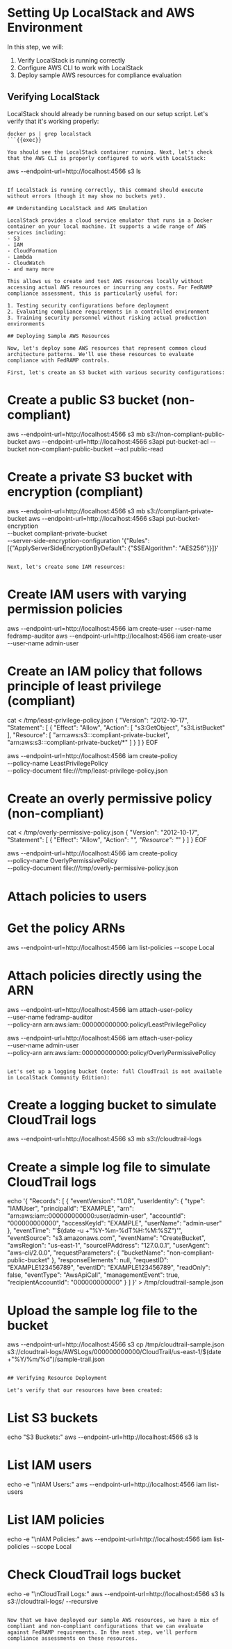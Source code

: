 # Setting Up LocalStack and AWS Environment

In this step, we will:
1. Verify LocalStack is running correctly
2. Configure AWS CLI to work with LocalStack
3. Deploy sample AWS resources for compliance evaluation

## Verifying LocalStack

LocalStack should already be running based on our setup script. Let's verify that it's working properly:

```
docker ps | grep localstack
```{{exec}}

You should see the LocalStack container running. Next, let's check that the AWS CLI is properly configured to work with LocalStack:

```
aws --endpoint-url=http://localhost:4566 s3 ls
```{{exec}}

If LocalStack is running correctly, this command should execute without errors (though it may show no buckets yet).

## Understanding LocalStack and AWS Emulation

LocalStack provides a cloud service emulator that runs in a Docker container on your local machine. It supports a wide range of AWS services including:
- S3
- IAM
- CloudFormation
- Lambda
- CloudWatch
- and many more

This allows us to create and test AWS resources locally without accessing actual AWS resources or incurring any costs. For FedRAMP compliance assessment, this is particularly useful for:

1. Testing security configurations before deployment
2. Evaluating compliance requirements in a controlled environment
3. Training security personnel without risking actual production environments

## Deploying Sample AWS Resources

Now, let's deploy some AWS resources that represent common cloud architecture patterns. We'll use these resources to evaluate compliance with FedRAMP controls.

First, let's create an S3 bucket with various security configurations:

```
# Create a public S3 bucket (non-compliant)
aws --endpoint-url=http://localhost:4566 s3 mb s3://non-compliant-public-bucket
aws --endpoint-url=http://localhost:4566 s3api put-bucket-acl --bucket non-compliant-public-bucket --acl public-read

# Create a private S3 bucket with encryption (compliant)
aws --endpoint-url=http://localhost:4566 s3 mb s3://compliant-private-bucket
aws --endpoint-url=http://localhost:4566 s3api put-bucket-encryption \
    --bucket compliant-private-bucket \
    --server-side-encryption-configuration '{"Rules": [{"ApplyServerSideEncryptionByDefault": {"SSEAlgorithm": "AES256"}}]}'
```{{exec}}

Next, let's create some IAM resources:

```
# Create IAM users with varying permission policies
aws --endpoint-url=http://localhost:4566 iam create-user --user-name fedramp-auditor
aws --endpoint-url=http://localhost:4566 iam create-user --user-name admin-user

# Create an IAM policy that follows principle of least privilege (compliant)
cat <<EOF > /tmp/least-privilege-policy.json
{
  "Version": "2012-10-17",
  "Statement": [
    {
      "Effect": "Allow",
      "Action": [
        "s3:GetObject",
        "s3:ListBucket"
      ],
      "Resource": [
        "arn:aws:s3:::compliant-private-bucket",
        "arn:aws:s3:::compliant-private-bucket/*"
      ]
    }
  ]
}
EOF

aws --endpoint-url=http://localhost:4566 iam create-policy \
    --policy-name LeastPrivilegePolicy \
    --policy-document file:///tmp/least-privilege-policy.json

# Create an overly permissive policy (non-compliant)
cat <<EOF > /tmp/overly-permissive-policy.json
{
  "Version": "2012-10-17",
  "Statement": [
    {
      "Effect": "Allow",
      "Action": "*",
      "Resource": "*"
    }
  ]
}
EOF

aws --endpoint-url=http://localhost:4566 iam create-policy \
    --policy-name OverlyPermissivePolicy \
    --policy-document file:///tmp/overly-permissive-policy.json

# Attach policies to users
# Get the policy ARNs
aws --endpoint-url=http://localhost:4566 iam list-policies --scope Local

# Attach policies directly using the ARN
aws --endpoint-url=http://localhost:4566 iam attach-user-policy \
    --user-name fedramp-auditor \
    --policy-arn arn:aws:iam::000000000000:policy/LeastPrivilegePolicy

aws --endpoint-url=http://localhost:4566 iam attach-user-policy \
    --user-name admin-user \
    --policy-arn arn:aws:iam::000000000000:policy/OverlyPermissivePolicy
```{{exec}}

Let's set up a logging bucket (note: full CloudTrail is not available in LocalStack Community Edition):

```
# Create a logging bucket to simulate CloudTrail logs
aws --endpoint-url=http://localhost:4566 s3 mb s3://cloudtrail-logs

# Create a simple log file to simulate CloudTrail logs
echo '{
  "Records": [
    {
      "eventVersion": "1.08",
      "userIdentity": {
        "type": "IAMUser",
        "principalId": "EXAMPLE",
        "arn": "arn:aws:iam::000000000000:user/admin-user",
        "accountId": "000000000000",
        "accessKeyId": "EXAMPLE",
        "userName": "admin-user"
      },
      "eventTime": "'$(date -u +"%Y-%m-%dT%H:%M:%SZ")'",
      "eventSource": "s3.amazonaws.com",
      "eventName": "CreateBucket",
      "awsRegion": "us-east-1",
      "sourceIPAddress": "127.0.0.1",
      "userAgent": "aws-cli/2.0.0",
      "requestParameters": {
        "bucketName": "non-compliant-public-bucket"
      },
      "responseElements": null,
      "requestID": "EXAMPLE123456789",
      "eventID": "EXAMPLE123456789",
      "readOnly": false,
      "eventType": "AwsApiCall",
      "managementEvent": true,
      "recipientAccountId": "000000000000"
    }
  ]
}' > /tmp/cloudtrail-sample.json

# Upload the sample log file to the bucket
aws --endpoint-url=http://localhost:4566 s3 cp /tmp/cloudtrail-sample.json s3://cloudtrail-logs/AWSLogs/000000000000/CloudTrail/us-east-1/$(date +"%Y/%m/%d")/sample-trail.json
```{{exec}}

## Verifying Resource Deployment

Let's verify that our resources have been created:

```
# List S3 buckets
echo "S3 Buckets:"
aws --endpoint-url=http://localhost:4566 s3 ls

# List IAM users
echo -e "\nIAM Users:"
aws --endpoint-url=http://localhost:4566 iam list-users

# List IAM policies
echo -e "\nIAM Policies:"
aws --endpoint-url=http://localhost:4566 iam list-policies --scope Local

# Check CloudTrail logs bucket
echo -e "\nCloudTrail Logs:"
aws --endpoint-url=http://localhost:4566 s3 ls s3://cloudtrail-logs/ --recursive
```{{exec}}

Now that we have deployed our sample AWS resources, we have a mix of compliant and non-compliant configurations that we can evaluate against FedRAMP requirements. In the next step, we'll perform compliance assessments on these resources.